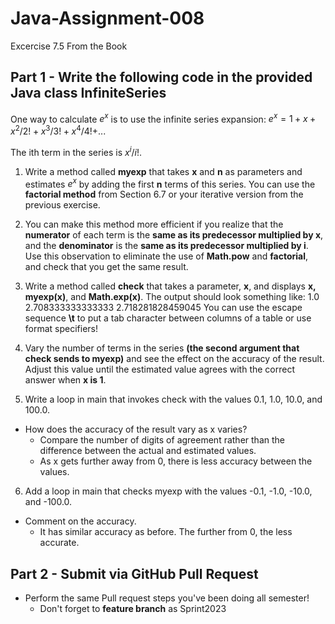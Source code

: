 # Java-Assignment-008
Excercise 7.5 From the Book

## Part 1 - Write the following code in the provided Java class **InfiniteSeries**

One way to calculate $e^x$ is to use the infinite series expansion: $e^x =1+x+x^2/2!+x^3/3!+x^4/4!+$...

The ith term in the series is $x^i/i!$.

1. Write a method called **myexp** that takes **x** and **n** as parameters and estimates $e^x$ by adding the first **n** terms of this series. You can use the **factorial method** from Section 6.7 or your iterative version from the previous exercise.

2. You can make this method more efficient if you realize that the **numerator** of each term is the **same as its predecessor multiplied by x**, and the **denominator** is the **same as its predecessor multiplied by i**. Use this observation to eliminate the use of **Math.pow** and **factorial**, and check that you get the same result.

3. Write a method called **check** that takes a parameter, **x**, and displays **x, myexp(x)**, and **Math.exp(x)**. The output should look something like:
       1.0     2.708333333333333     2.718281828459045
You can use the escape sequence **\t** to put a tab character between columns of a table or use format specifiers!

4. Vary the number of terms in the series **(the second argument that check sends to myexp)** and see the effect on the accuracy of the result. Adjust this value until the estimated value agrees with the correct answer when **x is 1**.
 
5. Write a loop in main that invokes check with the values 0.1, 1.0, 10.0, and 100.0.
* How does the accuracy of the result vary as x varies?
    * Compare the number of digits of agreement rather than the difference between the actual and estimated values.
    * As x gets further away from 0, there is less accuracy between the values.
6. Add a loop in main that checks myexp with the values -0.1, -1.0, -10.0, and -100.0.
* Comment on the accuracy.
    * It has similar accuracy as before.  The further from 0, the less accurate.
## Part 2 - Submit via GitHub Pull Request
* Perform the same Pull request steps you've been doing all semester!
    * Don't forget to **feature branch** as Sprint2023
